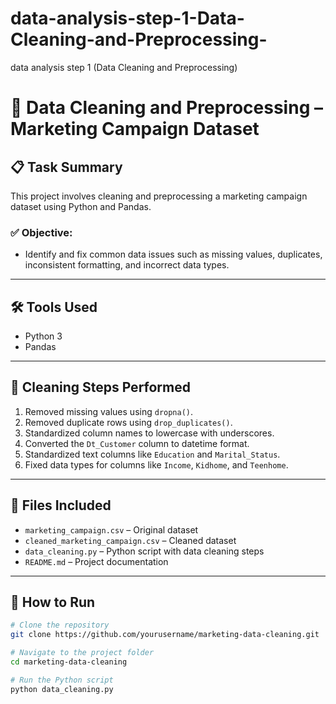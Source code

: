 # data-analysis-step-1-Data-Cleaning-and-Preprocessing-
data analysis step 1  (Data Cleaning and Preprocessing)
# 🧹 Data Cleaning and Preprocessing – Marketing Campaign Dataset

## 📋 Task Summary

This project involves cleaning and preprocessing a marketing campaign dataset using Python and Pandas.

### ✅ Objective:
- Identify and fix common data issues such as missing values, duplicates, inconsistent formatting, and incorrect data types.

---

## 🛠 Tools Used

- Python 3
- Pandas

---

## 🔧 Cleaning Steps Performed

1. Removed missing values using `dropna()`.
2. Removed duplicate rows using `drop_duplicates()`.
3. Standardized column names to lowercase with underscores.
4. Converted the `Dt_Customer` column to datetime format.
5. Standardized text columns like `Education` and `Marital_Status`.
6. Fixed data types for columns like `Income`, `Kidhome`, and `Teenhome`.

---

## 📁 Files Included

- `marketing_campaign.csv` – Original dataset
- `cleaned_marketing_campaign.csv` – Cleaned dataset
- `data_cleaning.py` – Python script with data cleaning steps
- `README.md` – Project documentation

---

## 📌 How to Run

```bash
# Clone the repository
git clone https://github.com/yourusername/marketing-data-cleaning.git

# Navigate to the project folder
cd marketing-data-cleaning

# Run the Python script
python data_cleaning.py

